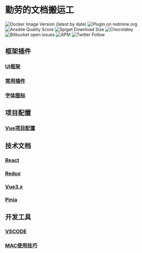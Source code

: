 # 勤劳的文档搬运工

![Docker Image Version (latest by date)](https://img.shields.io/docker/v/_/alpine)  ![Plugin on redmine.org](https://img.shields.io/redmine/plugin/stars/redmine_xlsx_format_issue_exporter)  ![Ansible Quality Score](https://img.shields.io/ansible/quality/432)  ![Spiget Download Size](https://img.shields.io/spiget/download-size/15904)  ![Chocolatey](https://img.shields.io/chocolatey/dt/git)  ![Bitbucket open issues](https://img.shields.io/bitbucket/issues-raw/atlassian/python-bitbucket)  ![APM](https://img.shields.io/apm/l/vim-mode)  ![Twitter Follow](https://img.shields.io/twitter/follow/espadrine?label=fanyong&style=social)

## 框架插件

### [UI框架](../plugin/ui/README.md)

### [常用插件](../plugin/expand/README.md)
### [字体图标](../plugin/fonticon/README.md)

## 项目配置

### [Vue项目配置](../collocation/vue/README.md)

## 技术文档

### [React](../document/react/README.md)
### [Redux](../document/redux/README.md)

### [Vue3.x](../document/vue3/README.md)
### [Pinia](../document/pinia/README.md)

## 开发工具

### [VSCODE](../tools/vscode/README.md)
### [MAC使用技巧](../tools/mac/README.md)


